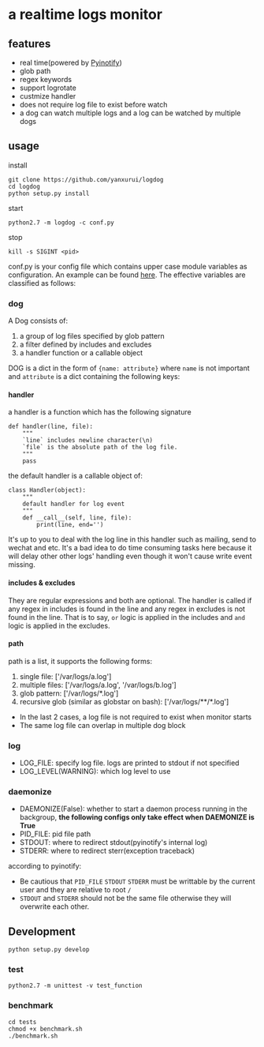 # a realtime logs monitor

## features
* real time(powered by [Pyinotify](https://github.com/seb-m/pyinotify))
* glob path
* regex keywords
* support logrotate
* custmize handler
* does not require log file to exist before watch
* a dog can watch multiple logs and a log can be watched by multiple dogs


## usage
install
```
git clone https://github.com/yanxurui/logdog
cd logdog
python setup.py install
```
start
```
python2.7 -m logdog -c conf.py
```
stop
```
kill -s SIGINT <pid>
```

conf.py is your config file which contains upper case module variables as configuration. An example can be found [here](yanxurui/logdog/blob/master/tests/conf.py). The effective variables are classified as follows:

### dog
A Dog consists of:

1. a group of log files specified by glob pattern
2. a filter defined by includes and excludes
3. a handler function or a callable object

DOG is a dict in the form of `{name: attribute}` where `name` is not important and `attribute` is a dict containing the following keys:

#### handler
a handler is a function which has the following signature
```
def handler(line, file):
	"""
	`line` includes newline character(\n)
	`file` is the absolute path of the log file.
	"""
	pass
```

the default handler is a callable object of:
```
class Handler(object):
    """
    default handler for log event
    """
    def __call__(self, line, file):
        print(line, end='')

```
It's up to you to deal with the log line in this handler such as mailing, send to wechat and etc. It's a bad idea to do time consuming tasks here because it will delay other other logs' handling even though it won't cause write event missing.


#### includes & excludes
They are regular expressions and both are optional.
The handler is called if any regex in includes is found in the line and any regex in excludes is not found in the line.
That is to say, `or` logic is applied in the includes and `and` logic is applied in the excludes.


#### path
path is a list, it supports the following forms:

1. single file: ['/var/logs/a.log']
2. multiple files: ['/var/logs/a.log', '/var/logs/b.log']
3. glob pattern: ['/var/logs/*.log']
4. recursive glob (similar as globstar on bash): ['/var/logs/**/*.log']

* In the last 2 cases, a log file is not required to exist when monitor starts
* The same log file can overlap in multiple dog block


### log
* LOG_FILE: specify log file. logs are printed to stdout if not specified
* LOG_LEVEL(WARNING): which log level to use


### daemonize
* DAEMONIZE(False): whether to start a daemon process running in the backgroup, **the following configs only take effect when DAEMONIZE is True**
* PID_FILE: pid file path
* STDOUT: where to redirect stdout(pyinotify's internal log)
* STDERR: where to redirect sterr(exception traceback)

according to pyinotify:

* Be cautious that `PID_FILE` `STDOUT` `STDERR` must be writtable by the current user and they are relative to root `/`
* `STDOUT` and `STDERR` should not be the same file otherwise they will overwrite each other.


## Development

```
python setup.py develop
```

### test
```
python2.7 -m unittest -v test_function
```

### benchmark
```
cd tests
chmod +x benchmark.sh
./benchmark.sh
```
